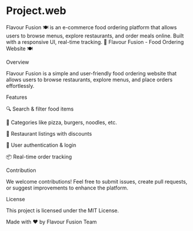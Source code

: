 # Project.web
Flavour Fusion 🍽️ is an e-commerce food ordering platform that allows users to browse menus, explore restaurants, and order meals online. Built with a responsive UI, real-time tracking. 🚀
Flavour Fusion - Food Ordering Website 🍽️

Overview

Flavour Fusion is a simple and user-friendly food ordering website that allows users to browse restaurants, explore menus, and place orders effortlessly.

Features

🔍 Search & filter food items

🍕 Categories like pizza, burgers, noodles, etc.

📍 Restaurant listings with discounts

👤 User authentication & login

📦 Real-time order tracking

Contribution

We welcome contributions! Feel free to submit issues, create pull requests, or suggest improvements to enhance the platform.

License

This project is licensed under the MIT License.

Made with ❤️ by Flavour Fusion Team

